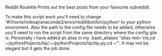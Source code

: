 Reddit Roulette
Prints out the best posts from your favourite subreddit.

To make this script work you'll need to change '#!/home/mikoaj/anaconda3/envs/redditbot/bin/python' to your python enviroment.
Also the path to the config file needs to be added, otherwise you'll need to run the script from the same directory where the config gile is.
Personally i have added an alias in my .bash_aliases "alias red='cls;cd ~/pythonProjects/tip/;~/pythonProjects/tip/tip.py;cd ~'".
It may not be elegant but it gets the job done.
